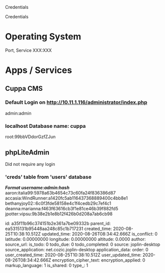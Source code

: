 Credentials

Credentials

# Operating System
Port, Service
XXX:XXX

# Apps / Services
## Cuppa CMS
### Default Login on http://10.11.1.116/administrator/index.php
admin:admin

### localhost Database name: cuppa
root:99bbVDdorGzfZJun

## phpLiteAdmin
Did not require any login

### 'creds' table from 'users' database
***Format username:admin:hash***
aaron:italia99:5978a63b4654c73c60fa24f836386d87
accasia:WindRunner:a1420fc5ab116437368889400c4bb8e1
bethanyjoy02::6c0f3fde58158e4c1f4cedb29c7ef4c1
deanna:marianna:f463f63616cb3f1e81ce46b39f882fd5
jpotter:vipsu:9b38e2b1e8b12f426b0d208a7ab6cb98


id: a35f11b96c374151b2e361a7be09332b
parent_id: ea5315131b95448aa248c85c1b717231
created_time: 2020-08-25T10:38:10.512Z
updated_time: 2020-08-26T08:34:42.666Z
is_conflict: 0
latitude: 0.00000000
longitude: 0.00000000
altitude: 0.0000
author: 
source_url: 
is_todo: 0
todo_due: 0
todo_completed: 0
source: joplin-desktop
source_application: net.cozic.joplin-desktop
application_data: 
order: 0
user_created_time: 2020-08-25T10:38:10.512Z
user_updated_time: 2020-08-26T08:34:42.666Z
encryption_cipher_text: 
encryption_applied: 0
markup_language: 1
is_shared: 0
type_: 1